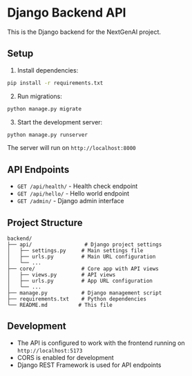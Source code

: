 # Django Backend API

This is the Django backend for the NextGenAI project.

## Setup

1. Install dependencies:
```bash
pip install -r requirements.txt
```

2. Run migrations:
```bash
python manage.py migrate
```

3. Start the development server:
```bash
python manage.py runserver
```

The server will run on `http://localhost:8000`

## API Endpoints

- `GET /api/health/` - Health check endpoint
- `GET /api/hello/` - Hello world endpoint
- `GET /admin/` - Django admin interface

## Project Structure

```
backend/
├── api/                 # Django project settings
│   ├── settings.py     # Main settings file
│   ├── urls.py         # Main URL configuration
│   └── ...
├── core/               # Core app with API views
│   ├── views.py        # API views
│   ├── urls.py         # App URL configuration
│   └── ...
├── manage.py           # Django management script
├── requirements.txt    # Python dependencies
└── README.md          # This file
```

## Development

- The API is configured to work with the frontend running on `http://localhost:5173`
- CORS is enabled for development
- Django REST Framework is used for API endpoints 